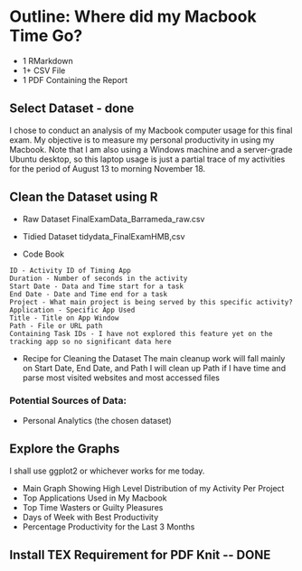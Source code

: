 # Outline: Where did my Macbook Time Go? 

* 1 RMarkdown
* 1+ CSV File
* 1 PDF Containing the Report

## Select Dataset - done
I chose to conduct an analysis of my Macbook computer usage for this final exam. My objective is to measure my personal productivity in using my Macbook. 
Note that I am also using a Windows machine and a server-grade Ubuntu desktop, so this laptop usage is just a partial trace of my activities for the period of August 13 to morning November 18.
 

## Clean the Dataset using R

* Raw Dataset
FinalExamData_Barrameda_raw.csv

* Tidied Dataset
tidydata_FinalExamHMB,csv

* Code Book
```
ID - Activity ID of Timing App
Duration - Number of seconds in the activity
Start Date - Data and Time start for a task
End Date - Date and Time end for a task
Project - What main project is being served by this specific activity? 
Application - Specific App Used
Title - Title on App Window 
Path - File or URL path
Containing Task IDs - I have not explored this feature yet on the tracking app so no significant data here
```

* Recipe for Cleaning the Dataset
The main cleanup work will fall mainly on Start Date, End Date, and Path
I will clean up Path if I have time and parse most visited websites and most accessed files

### Potential Sources of Data: 
* Personal Analytics (the chosen dataset)

## Explore the Graphs
I shall use ggplot2 or whichever works for me today. 
* Main Graph Showing High Level Distribution of my Activity Per Project
* Top Applications Used in My Macbook
* Top Time Wasters or Guilty Pleasures
* Days of Week with Best Productivity
* Percentage Productivity for the Last 3 Months


## Install TEX Requirement for PDF Knit -- DONE

 
